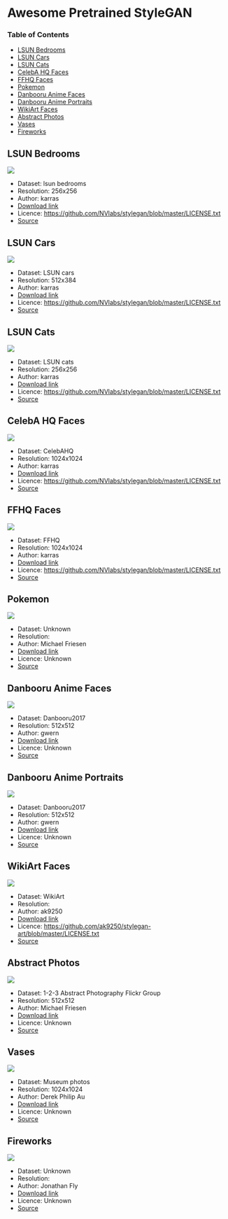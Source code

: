 # Awesome Pretrained StyleGAN

### Table of Contents


- [LSUN Bedrooms](#LSUN-Bedrooms)
- [LSUN Cars](#LSUN-Cars)
- [LSUN Cats](#LSUN-Cats)
- [CelebA HQ Faces](#CelebA-HQ-Faces)
- [FFHQ Faces](#FFHQ-Faces)
- [Pokemon](#Pokemon)
- [Danbooru Anime Faces](#Danbooru-Anime-Faces)
- [Danbooru Anime Portraits](#Danbooru-Anime-Portraits)
- [WikiArt Faces](#WikiArt-Faces)
- [Abstract Photos](#Abstract-Photos)
- [Vases](#Vases)
- [Fireworks](#Fireworks)


## LSUN Bedrooms

![](images/LSUN%20Bedrooms.jpg)
- Dataset: lsun bedrooms
- Resolution: 256x256
- Author: karras
- [Download link](https://drive.google.com/uc?id=1MOSKeGF0FJcivpBI7s63V9YHloUTORiF)
- Licence: https://github.com/NVlabs/stylegan/blob/master/LICENSE.txt
- [Source](https://github.com/NVlabs/stylegan)


## LSUN Cars

![](images/LSUN%20Cars.jpg)
- Dataset: LSUN cars
- Resolution: 512x384
- Author: karras
- [Download link](https://drive.google.com/uc?id=1MJ6iCfNtMIRicihwRorsM3b7mmtmK9c3)
- Licence: https://github.com/NVlabs/stylegan/blob/master/LICENSE.txt
- [Source](https://github.com/NVlabs/stylegan)


## LSUN Cats

![](images/LSUN%20Cats.jpg)
- Dataset: LSUN cats
- Resolution: 256x256
- Author: karras
- [Download link](https://drive.google.com/uc?id=1MQywl0FNt6lHu8E_EUqnRbviagS7fbiJ)
- Licence: https://github.com/NVlabs/stylegan/blob/master/LICENSE.txt
- [Source](https://github.com/NVlabs/stylegan)


## CelebA HQ Faces

![](images/CelebA%20HQ%20Faces.jpg)
- Dataset: CelebAHQ
- Resolution: 1024x1024
- Author: karras
- [Download link](https://drive.google.com/uc?id=1MGqJl28pN4t7SAtSrPdSRJSQJqahkzUf)
- Licence: https://github.com/NVlabs/stylegan/blob/master/LICENSE.txt
- [Source](https://github.com/NVlabs/stylegan)


## FFHQ Faces

![](images/FFHQ%20Faces.jpg)
- Dataset: FFHQ
- Resolution: 1024x1024
- Author: karras
- [Download link](https://drive.google.com/uc?id=1MEGjdvVpUsu1jB4zrXZN7Y4kBBOzizDQ)
- Licence: https://github.com/NVlabs/stylegan/blob/master/LICENSE.txt
- [Source](https://github.com/NVlabs/stylegan)


## Pokemon

![](images/Pokemon.jpg)
- Dataset: Unknown
- Resolution: 
- Author: Michael Friesen
- [Download link](https://www.dropbox.com/s/a7oiegcixl7mye7/pokemon.pkl?dl=1)
- Licence: Unknown
- [Source](https://twitter.com/MichaelFriese10/status/1127614400750346240)


## Danbooru Anime Faces

![](images/Danbooru%20Anime%20Faces.jpg)
- Dataset: Danbooru2017
- Resolution: 512x512
- Author: gwern
- [Download link](https://mega.nz/#!vawjXISI!F7s13yRicxDA3QYqYDL2kjnc2K7Zk3DwCIYETREmBP4)
- Licence: Unknown
- [Source](https://www.gwern.net/Faces#models)


## Danbooru Anime Portraits

![](images/Danbooru%20Anime%20Portraits.jpg)
- Dataset: Danbooru2017
- Resolution: 512x512
- Author: gwern
- [Download link](https://mega.nz/#!CRtiDI7S!xo4zm3n7pkq1Lsfmuio1O8QPpUwHrtFTHjNJ8_XxSJs)
- Licence: Unknown
- [Source](https://www.gwern.net/Faces#portrait-results)


## WikiArt Faces

![](images/WikiArt%20Faces.jpg)
- Dataset: WikiArt
- Resolution: 
- Author: ak9250
- [Download link](https://drive.google.com/uc?id=1cJQtMeTy_QldOP7n64F8stCDXY6Esup9)
- Licence: https://github.com/ak9250/stylegan-art/blob/master/LICENSE.txt
- [Source](https://github.com/ak9250/stylegan-art)


## Abstract Photos

![](images/Abstract%20Photos.jpg)
- Dataset: 1-2-3 Abstract Photography Flickr Group
- Resolution: 512x512
- Author: Michael Friesen
- [Download link](https://mega.nz/#!vCQyHQZT!zdeOg3VvT4922Z2UfxO51xgAfJD-NAK2nW7H_jMlilU)
- Licence: Unknown
- [Source](https://twitter.com/MichaelFriese10/status/1151683347065610240)


## Vases

![](images/Vases.jpg)
- Dataset: Museum photos
- Resolution: 1024x1024
- Author: Derek Philip Au
- [Download link](https://thisvesseldoesnotexist.s3-us-west-2.amazonaws.com/public/network-snapshot-008980.pkl)
- Licence: Unknown
- [Source](https://thisvesseldoesnotexist.com/#/)


## Fireworks

![](images/Fireworks.jpg)
- Dataset: Unknown
- Resolution: 
- Author: Jonathan Fly
- [Download link](https://mega.nz/#!7uBHnACY!quIW-pjdDa7NqnZOYh1z5UemWwPOW6HkYSoJ4usCg9U)
- Licence: Unknown
- [Source](https://twitter.com/jonathanfly/status/1148000690586959872)


